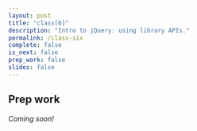 ```yaml
---
layout: post
title: "class[6]"
description: "Intro to jQuery: using library APIs."
permalink: /class-six
complete: false
is_next: false
prep_work: false
slides: false
---
```


<h2 class="header large-header">Prep work</h2>

*Coming soon!*
